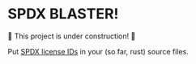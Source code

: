 # SPDX BLASTER!

🚧 This project is under construction! 🚧 

Put [SPDX license IDs](https://spdx.dev/ids/) in your (so far, rust) source files.

